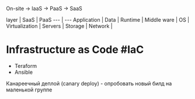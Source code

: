 On-site -> IaaS -> PaaS -> SaaS

layer | SaaS | PaaS
--- | ---
Application |
Data |
Runtime |
Middle ware |
OS |
Virtualization |
Servers |
Storage |
Network |
 

# Infrastructure as Code #IaC
- Teraform
- Ansible

Канареечный деплой (canary deploy) -  опробовать новый билд на маленькой группе
